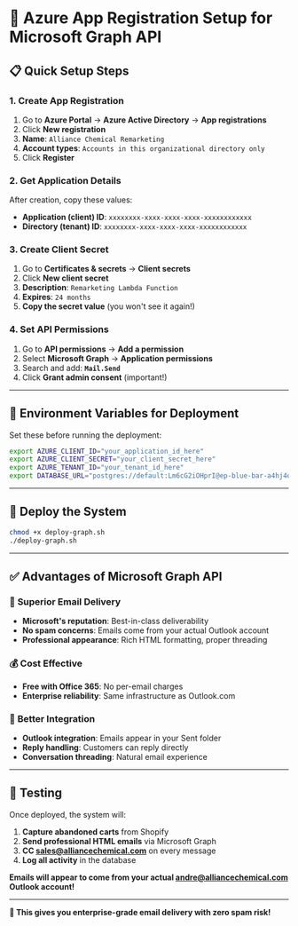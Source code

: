 # 🔐 Azure App Registration Setup for Microsoft Graph API

## 📋 **Quick Setup Steps**

### 1. **Create App Registration**
1. Go to **Azure Portal** → **Azure Active Directory** → **App registrations**
2. Click **New registration**
3. **Name**: `Alliance Chemical Remarketing`
4. **Account types**: `Accounts in this organizational directory only`
5. Click **Register**

### 2. **Get Application Details**
After creation, copy these values:
- **Application (client) ID**: `xxxxxxxx-xxxx-xxxx-xxxx-xxxxxxxxxxxx`
- **Directory (tenant) ID**: `xxxxxxxx-xxxx-xxxx-xxxx-xxxxxxxxxxxx`

### 3. **Create Client Secret**
1. Go to **Certificates & secrets** → **Client secrets**
2. Click **New client secret**
3. **Description**: `Remarketing Lambda Function`
4. **Expires**: `24 months`
5. **Copy the secret value** (you won't see it again!)

### 4. **Set API Permissions**
1. Go to **API permissions** → **Add a permission**
2. Select **Microsoft Graph** → **Application permissions**
3. Search and add: **`Mail.Send`**
4. Click **Grant admin consent** (important!)

---

## 🔧 **Environment Variables for Deployment**

Set these before running the deployment:

```bash
export AZURE_CLIENT_ID="your_application_id_here"
export AZURE_CLIENT_SECRET="your_client_secret_here" 
export AZURE_TENANT_ID="your_tenant_id_here"
export DATABASE_URL="postgres://default:Lm6cG2iOHprI@ep-blue-bar-a4hj4ojg-pooler.us-east-1.aws.neon.tech/verceldb?sslmode=require"
```

---

## 🚀 **Deploy the System**

```bash
chmod +x deploy-graph.sh
./deploy-graph.sh
```

---

## ✅ **Advantages of Microsoft Graph API**

### 📧 **Superior Email Delivery**
- **Microsoft's reputation**: Best-in-class deliverability
- **No spam concerns**: Emails come from your actual Outlook account
- **Professional appearance**: Rich HTML formatting, proper threading

### 💰 **Cost Effective**
- **Free with Office 365**: No per-email charges
- **Enterprise reliability**: Same infrastructure as Outlook.com

### 🔗 **Better Integration**
- **Outlook integration**: Emails appear in your Sent folder
- **Reply handling**: Customers can reply directly
- **Conversation threading**: Natural email experience

---

## 🧪 **Testing**

Once deployed, the system will:
1. **Capture abandoned carts** from Shopify
2. **Send professional HTML emails** via Microsoft Graph
3. **CC sales@alliancechemical.com** on every message
4. **Log all activity** in the database

**Emails will appear to come from your actual andre@alliancechemical.com Outlook account!**

---

**🎯 This gives you enterprise-grade email delivery with zero spam risk!**